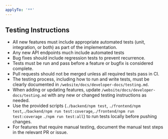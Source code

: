 ```yaml
---
applyTo: '**'
---
```

## Testing Instructions

- All new features must include appropriate automated tests (unit, integration, or both) as part of the implementation.
- Any new API endpoints much include automated tests
- Bug fixes should include regression tests to prevent recurrence.
- Tests must be run and pass before a feature or bugfix is considered complete.
- Pull requests should not be merged unless all required tests pass in CI.
- The testing process, including how to run and write tests, must be clearly documented in `/website/docs/developer-docs/testing.md`.
- When adding or updating features, update `/website/docs/developer-docs/testing.md` with any new or changed testing instructions as needed.
- Use the provided scripts (`./backend/npm test`, `./frontend/npm test`,`./backend/npm run test:coverage`,`./frontend/npm run test:coverage` `./npm run test:all`) to run tests locally before pushing changes.
- For features that require manual testing, document the manual test steps in the relevant PR or issue.
